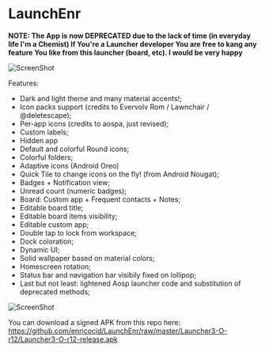# LaunchEnr


**NOTE: The App is now DEPRECATED due to the lack of time (in everyday life I'm a Chemist)
If You're a Launcher developer You are free to kang any feature You like from this launcher (board, etc).
I would be very happy**


![ScreenShot](https://raw.githubusercontent.com/enricocid/LaunchEnr/master/ic_launcher_home.png)

Features:

- Dark and light theme and many material accents!;
- Icon packs support (credits to Evervolv Rom / Lawnchair / @deletescape);
- Per-app icons (credits to aospa, just revised);
- Custom labels;
- Hidden app
- Default and colorful Round icons;
- Colorful folders;
- Adaptive icons (Android Oreo)
- Quick Tile to change icons on the fly! (from Android Nougat);
- Badges + Notification view;
- Unread count (numeric badges);
- Board: Custom app + Frequent contacts + Notes;
- Editable board title;
- Editable board items visibility;
- Editable custom app;
- Double tap to lock from workspace;
- Dock coloration;
- Dynamic UI;
- Solid wallpaper based on material colors;
- Homescreen rotation;
- Status bar and navigation bar visibily fixed on lollipop;
- Last but not least:
lightened Aosp launcher code and substitution of deprecated methods;


![ScreenShot](https://raw.githubusercontent.com/enricocid/LaunchEnr/master/art2_0.png)


You can download a signed APK from this repo here: https://github.com/enricocid/LaunchEnr/raw/master/Launcher3-O-r12/Launcher3-O-r12-release.apk
